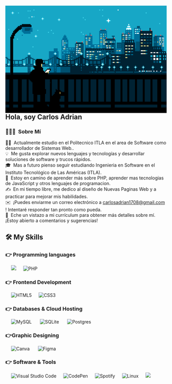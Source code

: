 <img alt="portada" src="./assets/Mf08.gif" width='1100' align="left"/><h2 align="left">Hola, soy Carlos Adrian</h2>

### 👨🏻‍💻 &nbsp;Sobre Mí

👨‍💻 &nbsp;Actualmente estudio en el Politecnico ITLA en el area de Software como desarrollador de Sistemas Web..\
💡 &nbsp;Me gusta explorar nuevos lenguajes y tecnologías y desarrollar soluciones de software y trucos rápidos.\
🎓 &nbsp;Mas a futuro pienso seguir estudiando Ingenieria en Software en el Instituto Tecnológico de Las Américas (ITLA).\
🌱 &nbsp;Estoy en camino de aprender más sobre PHP, aprender mas tecnologias de JavaScript y otros lenguajes de programacion.\
✍️ &nbsp;En mi tiempo libre, me dedico al diseño de Nuevas Paginas Web y a practicar para mejorar mis habilidades.\
✉️ &nbsp;¡Puedes enviarme un correo electrónico a carlosadrian1708@gmail.com ! Intentaré responder tan pronto como pueda.\
📄 &nbsp;Eche un vistazo a mi currículum para obtener más detalles sobre mí. ¡Estoy abierto a comentarios y sugerencias!

## 🛠️ My Skills

### 👉 Programming languages

  &emsp;
     <img src="https://img.shields.io/badge/JavaScript-F7DF1E?style=for-the-badge&logo=javascript&logoColor=black">
  &emsp;
    ![PHP](https://img.shields.io/badge/php-%23777BB4.svg?style=for-the-badge&logo=php&logoColor=white)
    
### 👉 Frontend Development

  &emsp; 
   ![HTML5](https://img.shields.io/badge/html5-%23E34F26.svg?style=for-the-badge&logo=html5&logoColor=white)
  &emsp;
    ![CSS3](https://img.shields.io/badge/css3-%231572B6.svg?style=for-the-badge&logo=css3&logoColor=white)
    
### 👉 Databases & Cloud Hosting

  &emsp;
   ![MySQL](https://img.shields.io/badge/mysql-4479A1.svg?style=for-the-badge&logo=mysql&logoColor=white)&nbsp;
  &emsp;
    ![SQLite](https://img.shields.io/badge/sqlite-%2307405e.svg?style=for-the-badge&logo=sqlite&logoColor=white)&nbsp;
  &emsp;
    ![Postgres](https://img.shields.io/badge/postgres-%23316192.svg?style=for-the-badge&logo=postgresql&logoColor=white)&nbsp;
  &emsp;
  
### 👉Graphic Designing

  &emsp;
  	![Canva](https://img.shields.io/badge/Canva-%2300C4CC.svg?style=for-the-badge&logo=Canva&logoColor=white)&nbsp;
  &emsp;
  	![Figma](https://img.shields.io/badge/figma-%23F24E1E.svg?style=for-the-badge&logo=figma&logoColor=white)
  &emsp;
  
 ### 👉 Software & Tools
 
  &emsp;
    ![Visual Studio Code](https://img.shields.io/badge/Visual%20Studio%20Code-0078d7.svg?style=for-the-badge&logo=visual-studio-code&logoColor=white)
  &emsp;
    ![CodePen](https://img.shields.io/badge/Codepen-000000?style=for-the-badge&logo=codepen&logoColor=white)
  &emsp;
    ![Spotify](https://img.shields.io/badge/Spotify-1ED760?style=for-the-badge&logo=spotify&logoColor=white)
  &emsp;
     ![Linux](https://img.shields.io/badge/Linux-FCC624?style=for-the-badge&logo=linux&logoColor=black)
  &emsp;
    <img src="https://img.shields.io/badge/Xampp-F37623?style=for-the-badge&logo=xampp&logoColor=white">
  &emsp;
<br/>
